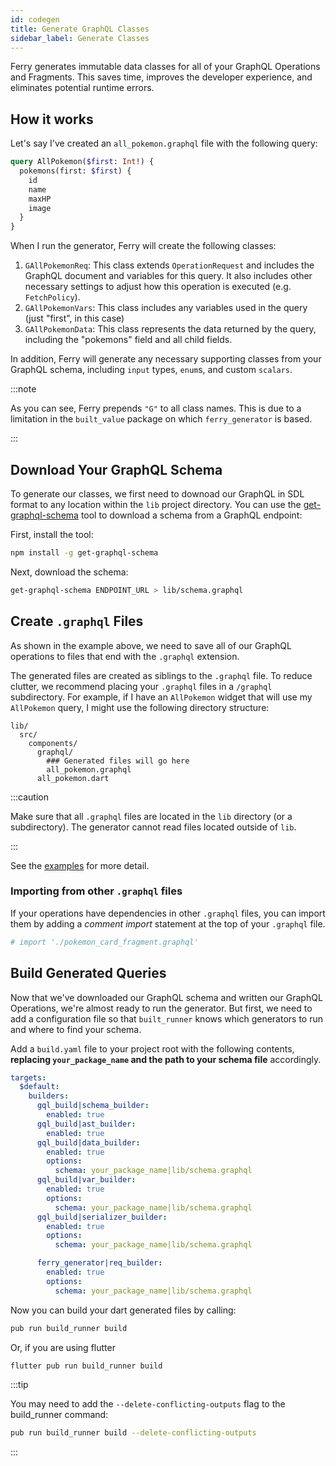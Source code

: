 ```yaml
---
id: codegen
title: Generate GraphQL Classes
sidebar_label: Generate Classes
---
```


Ferry generates immutable data classes for all of your GraphQL Operations and Fragments. This saves time, improves the developer experience, and eliminates potential runtime errors.

## How it works

Let's say I've created an `all_pokemon.graphql` file with the following query:

```graphql
query AllPokemon($first: Int!) {
  pokemons(first: $first) {
    id
    name
    maxHP
    image
  }
}
```

When I run the generator, Ferry will create the following classes:

1. `GAllPokemonReq`: This class extends `OperationRequest` and includes the GraphQL document and variables for this query. It also includes other necessary settings to adjust how this operation is executed (e.g. `FetchPolicy`).
2. `GAllPokemonVars`: This class includes any variables used in the query (just "first", in this case)
3. `GAllPokemonData`:  This class represents the data returned by the query, including the "pokemons" field and all child fields.

In addition, Ferry will generate any necessary supporting classes from your GraphQL schema, including `input` types, `enum`s, and custom `scalars`.

:::note

As you can see, Ferry prepends `"G"` to all class names. This is due to a limitation in the `built_value` package on which `ferry_generator` is based.

:::

## Download Your GraphQL Schema

To generate our classes, we first need to downoad our GraphQL in SDL format to any location within the `lib` project directory. You can use the [get-graphql-schema](https://github.com/prisma-labs/get-graphql-schema) tool to download a schema from a GraphQL endpoint:

First, install the tool:

```sh
npm install -g get-graphql-schema
```

Next, download the schema:

```sh
get-graphql-schema ENDPOINT_URL > lib/schema.graphql
```

## Create `.graphql` Files

As shown in the example above, we need to save all of our GraphQL operations to files that end with the `.graphql` extension.

The generated files are created as siblings to the `.graphql` file. To reduce clutter, we recommend placing your `.graphql` files in a `/graphql` subdirectory. For example, if I have an `AllPokemon` widget that will use my `AllPokemon` query, I might use the following directory structure:

```
lib/
  src/
    components/
      graphql/
        ### Generated files will go here
        all_pokemon.graphql
      all_pokemon.dart
```

:::caution

Make sure that all `.graphql` files are located in the `lib` directory (or a subdirectory). The generator cannot read files located outside of `lib`. 

:::

See the [examples](https://github.com/gql-dart/ferry/tree/master/examples) for more detail.

### Importing from other `.graphql` files

If your operations have dependencies in other `.graphql` files, you can import them by adding a *comment import* statement at the top of your `.graphql` file.

```graphql
# import './pokemon_card_fragment.graphql'
```


## Build Generated Queries

Now that we've downloaded our GraphQL schema and written our GraphQL Operations, we're almost ready to run the generator. But first, we need to add a configuration file so that `built_runner` knows which generators to run and where to find your schema.

Add a `build.yaml` file to your project root with the following contents, **replacing `your_package_name` and the path to your schema file** accordingly.

```yaml
targets:
  $default:
    builders:
      gql_build|schema_builder:
        enabled: true
      gql_build|ast_builder:
        enabled: true
      gql_build|data_builder:
        enabled: true
        options:
          schema: your_package_name|lib/schema.graphql
      gql_build|var_builder:
        enabled: true
        options:
          schema: your_package_name|lib/schema.graphql
      gql_build|serializer_builder:
        enabled: true
        options:
          schema: your_package_name|lib/schema.graphql

      ferry_generator|req_builder:
        enabled: true
        options:
          schema: your_package_name|lib/schema.graphql
```

Now you can build your dart generated files by calling:

```sh
pub run build_runner build
```

Or, if you are using flutter

```sh
flutter pub run build_runner build
```

:::tip

You may need to add the `--delete-conflicting-outputs` flag to the build_runner command:

```sh
pub run build_runner build --delete-conflicting-outputs
```

:::